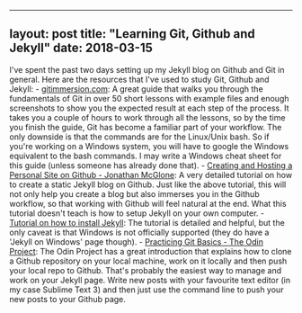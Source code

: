 ---
layout: post
title: "Learning Git, Github and Jekyll"
date: 2018-03-15
----

I've spent the past two days setting up my Jekyll blog on Github and Git in general. Here are the resources that I've used to study Git, Github and Jekyll:
    - [gitimmersion.com](http://gitimmersion.com/): A great guide that walks you through the fundamentals of Git in over 50 short lessons with example files and enough screenshots to show you the expected result at each step of the process. It takes you a couple of hours to work through all the lessons, so by the time you finish the guide, Git has become a familiar part of your workflow. The only downside is that the commands are for the Linux/Unix bash. So if you're working on a Windows system, you will have to google the Windows equivalent to the bash commands. I may write a Windows cheat sheet for this guide (unless someone has already done that).
    - [Creating and Hosting a Personal Site on Github - Jonathan McGlone](http://jmcglone.com/guides/github-pages/): A very detailed tutorial on how to create a static Jekyll blog on Github. Just like the above tutorial, this will not only help you create a blog but also immerses you in the Github workflow, so that working with Github will feel natural at the end. What this tutorial doesn't teach is how to setup Jekyll on your own computer. 
    - [Tutorial on how to install Jekyll](https://jekyllrb.com/docs/installation/): The tutorial is detailed and helpful, but the only caveat is that Windows is not officially supported (they do have a 'Jekyll on Windows' page though). 
    - [Practicing Git Basics - The Odin Project](https://www.theodinproject.com/courses/web-development-101/lessons/practicing-git-basics?ref=lnav): The Odin Project has a great introduction that explains how to clone a Github repository on your local machine, work on it locally and then push your local repo to Github. That's probably the easiest way to manage and work on your Jekyll page. Write new posts with your favourite text editor (in my case Sublime Text 3) and then just use the command line to push your new posts to your Github page. 

